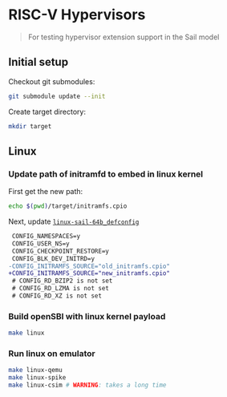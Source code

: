 # RISC-V Hypervisors

> For testing hypervisor extension support in the Sail model

## Initial setup

Checkout git submodules:
```bash
git submodule update --init
```

Create target directory:
```bash
mkdir target
```

## Linux
### Update path of initramfd to embed in linux kernel

First get the new path:
```bash
echo $(pwd)/target/initramfs.cpio
```
Next, update [`linux-sail-64b_defconfig`](./linux-sail-64b_defconfig)
```diff
 CONFIG_NAMESPACES=y
 CONFIG_USER_NS=y
 CONFIG_CHECKPOINT_RESTORE=y
 CONFIG_BLK_DEV_INITRD=y
-CONFIG_INITRAMFS_SOURCE="old_initramfs.cpio"
+CONFIG_INITRAMFS_SOURCE="new_initramfs.cpio"
 # CONFIG_RD_BZIP2 is not set
 # CONFIG_RD_LZMA is not set
 # CONFIG_RD_XZ is not set
```

### Build openSBI with linux kernel payload
```bash
make linux
```

### Run linux on emulator
```bash
make linux-qemu
make linux-spike
make linux-csim # WARNING: takes a long time
```

